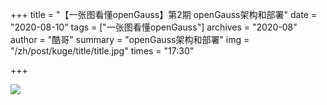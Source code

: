 +++
title = "【一张图看懂openGauss】第2期 openGauss架构和部署" 
date = "2020-08-10" 
tags = ["一张图看懂openGauss"] 
archives = "2020-08" 
author = "酷哥" 
summary = "openGauss架构和部署" 
img = "/zh/post/kuge/title/title.jpg" 
times = "17:30" 

+++

![](../img/Issue_2_openGauss_Architecture_and_Deployment.jpg)